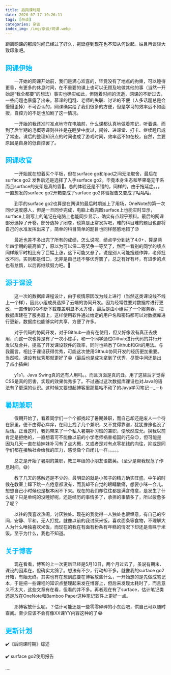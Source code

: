 ```yaml
---
title: 后网课时期
date: 2020-07-17 19:26:11
tags: [杂谈]
categories: 杂谈
index_img: /img/杂谈/网课.webp
---
```




距离网课的那段时间已经过了好久，拖延症到现在也不知从何说起。姑且再谈谈大致印象吧。

<!--more-->

## <font color="deepskyblue">网课伊始</font>

&emsp;&emsp;一开始的网课开始前，我们是满心欢喜的，毕竟没有了地点的拘束，可以睡得更香，有更多的休息时间，在不重要的课上也可以无顾及地做其他的事（当然一开始是“我全都要”的想法）事实也确实如此，但随着时间的流逝，网课的不断过去，一些问题也暴露了出来。慕课的粗糙、老师的失联、讨论的不便（人多话题总是会慢慢歪掉）不可否认的，网课确实给了我们很多的方便，但是学习的效率远不如面授，自控力的不足也加剧了这一情况。

&emsp;&emsp;一开始的我还准时准点地守在电脑前，什么课都认真地做着笔记，听着课，而到了后半期的毛概等课则往往是在睡梦中度过，闹铃、进课堂、打卡、继续睡已成了常态。课后的整理知识点的时间也成了游戏时间，效率远不如在校，自然，主要原因是自身的低自控罢了。

## <font color="deepskyblue">网课收官</font>

&emsp;&emsp;一开始就在想着买个平板，但在surface go和Ipad之间无法取舍，最后在surface go2 发售后还是选择了入手surface go2，毕竟本身生态和苹果毫无干系而且surface的支架是真的香🤪。总的体验还是不错的，同样的，由于拖延症。。。一直想发的surface go2开箱变成了surface go2体验报告又变成了咕咕咕。

&emsp;&emsp;到手的surface go2也算是在网课的最后时期派上了用场，OneNote的第一次同步速度感人，但是一旦同步完成，电脑上截完图surface上也能实时显示，surface上刚写上的笔记在电脑上也能同步显示，确实有点超乎预料。最后的网课部分选择了开卷，部分选择了闭卷，也算是正常发挥吧，难的科目难的题目也都将自己的水准发挥出来了，简单的科目简单的题目也同样憨憨地错了😓

&emsp;&emsp;最近也差不多出完了所有的成绩，怎么说呢，绩点学分到达了4.0+，算是两年四学期的最高值了，原以为可以保二等奖争一等奖了，然而一看别的同学的绩点同样跟平时相比有了巨幅上涨，这下可能又悬了。说是别人可能搜题作弊，老师批改不同，实则都是借口，无非是自己还不够优秀罢了，总之有好有坏，有进步的点也有怠惰，以后再继续努力吧。:muscle:

## <font color="deepskyblue">源于课设</font>

&emsp;&emsp;这一次的数据库课程设计，由于疫情原因改为线上进行（当然这类课设线不线上一个样），因此小组成员选择了云端的协同开发。因为经常性要对数据库进行更改，一直传到QQ不断下载覆盖明显不太方便，最后是由小组买了一个服务器，把数据库建在了服务器上，这样使用软件通过给定的用户名和密码都可以对数据库进行更新，数据库也能够实时共享，方便了许多。

&emsp;&emsp;对于代码的协同开发，对于Github一直有在使用，但又好像没有真正去使用，而这一次也算是有了一次小练手，和一个同学通过Github进行代码的并行开发以及合并，提高了开发课设软件的效率，同时也熟悉了Github和Git的用法。与我而言，相比于课设获得优秀，可能这次使用GIthub协同开发的经历更加重要。当然啦，课设有优秀那就更好了😁（最后也是成功拿到了优秀，尽管中间还是出了点小插曲）

&emsp;&emsp;y1s1，Java Swing真的还有人用吗。。而且页面是真的丑。用了这些后才觉得CSS是真的厉害，实现的效果优秀多了。不过通过这次数据库课设也对Java的语法有了更深的认识。这时候又要想起博客里那篇咕不动了的Java学习笔记－_－b

## <font color="deepskyblue">暑期兼职</font>

&emsp;&emsp;假期开始了，看着同学们一个个都找起了暑期兼职，而自己却还是废人一个待在家里，便不由得心痒痒，在网上找了几个兼职，又不觉得靠谱，犹犹豫豫也没了后话。正当这时，我妈带来了一个私人暑期补习班的兼职，便欣然应允。换我以前肯定是拒绝的，一直想着可不能像以前的小学老师祸害祖国的花朵😑，但可能是因为几天一直在给妹妹补习有了点大概，又或者是对有点零花钱的向往，抑或是同学们都在接触社会给我的压力，感觉像个自闭儿一样。。。。。

&emsp;&emsp;总之是开始了暑期的兼职，教三年级的小朋友语数英。（至少是帮我规范了作息时间。😅）

&emsp;&emsp;教了几天的感触还是不少的。最明显的就是小孩子的精力确实旺盛。中午的时候在教室上蹿下跳一点倦意都没有，而我却不自觉的眼睛酸痛，想要小咪一会儿。想想自己小时候也是根本闲不下来。现在的我们却往往都是满含倦意，是发生了什么呢？只是单纯的没睡好呢，还是经历的事情多了，承担的事情多了，所以疲惫多了呢？

&emsp;&emsp;以往的我喜欢热闹，讨厌独处。现在的我觉得一人独处也很惬意，有自己的空间，安静、平和，无人打扰。就像以前的我讨厌米饭，喜欢面条等食物，不理解大人为什么唯独喜欢米饭，而现在的我在有面有粉条有年糕的情况下却还是青睐于米饭。至于为什么，我也不知道。

## <font color="deepskyblue">关于博客</font>

&emsp;&emsp;现在看看，博客的上一次更新已经是5月10日，两个月过去了，虽说有期末、课设的因素在，但确实太鸽了。想法有不少，行动却不多。就像我的surface go2开箱，有始无终。其实也有在想到底要在博客放些什么，一开始想的是先做成笔记本，于是把一些课程的知识点整理起来发在博客上，但后来发现太耗时了，而且意义不太大，这些文章有在看，但看的并不多。再者现在有了surface，估计笔记类还是放在OneNote和Bamboo Paper这种笔记软件上更好一点。

&emsp;&emsp;那博客放什么呢。？估计可能还是一些零零碎碎的小东西吧，供自己可以随时查阅。至少应该不会有像XX课YY内容这种的了😂

## <font color="deepskyblue">更新计划</font>

:heavy_check_mark:《后网课时期》综述

:heavy_check_mark:  surface go2使用报告

....


